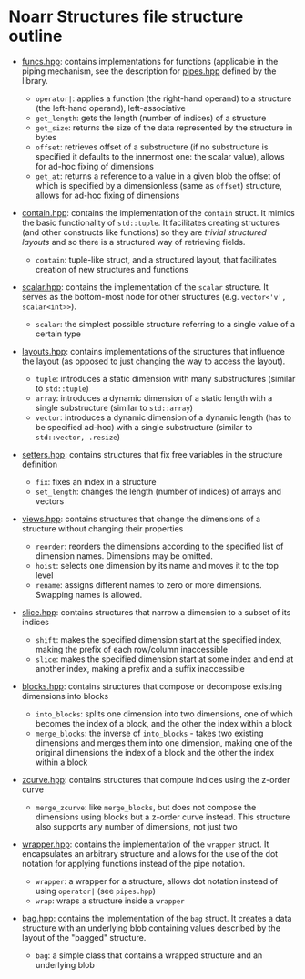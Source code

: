# Noarr Structures file structure outline

- [funcs.hpp](funcs.hpp): contains implementations for functions (applicable in the piping mechanism, see the description for [pipes.hpp](pipes.hpp) defined by the library.

  - `operator|`: applies a function (the right-hand operand) to a structure (the left-hand operand), left-associative
  - `get_length`: gets the length (number of indices) of a structure
  - `get_size`: returns the size of the data represented by the structure in bytes
  - `offset`: retrieves offset of a substructure (if no substructure is specified it defaults to the innermost one: the scalar value), allows for ad-hoc fixing of dimensions
  - `get_at`: returns a reference to a value in a given blob the offset of which is specified by a dimensionless (same as `offset`) structure, allows for ad-hoc fixing of dimensions

- [contain.hpp](contain.hpp): contains the implementation of the `contain` struct. It mimics the basic functionality of `std::tuple`. It facilitates creating structures (and other constructs like functions) so they are *trivial structured layouts* and so there is a structured way of retrieving fields.

  - `contain`: tuple-like struct, and a structured layout, that facilitates creation of new structures and functions

- [scalar.hpp](scalar.hpp): contains the implementation of the `scalar` structure. It serves as the bottom-most node for other structures (e.g. `vector<'v', scalar<int>>`).

  - `scalar`: the simplest possible structure referring to a single value of a certain type

- [layouts.hpp](layouts.hpp): contains implementations of the structures that influence the layout (as opposed to just changing the way to access the layout).

  - `tuple`: introduces a static dimension with many substructures (similar to `std::tuple`)
  - `array`: introduces a dynamic dimension of a static length with a single substructure (similar to `std::array`)
  - `vector`: introduces a dynamic dimension of a dynamic length (has to be specified ad-hoc) with a single substructure (similar to `std::vector, .resize`)

- [setters.hpp](setters.hpp): contains structures that fix free variables in the structure definition

  - `fix`: fixes an index in a structure
  - `set_length`: changes the length (number of indices) of arrays and vectors

- [views.hpp](views.hpp): contains structures that change the dimensions of a structure without changing their properties

  - `reorder`: reorders the dimensions according to the specified list of dimension names. Dimensions may be omitted.
  - `hoist`: selects one dimension by its name and moves it to the top level
  - `rename`: assigns different names to zero or more dimensions. Swapping names is allowed.

- [slice.hpp](slice.hpp): contains structures that narrow a dimension to a subset of its indices

  - `shift`: makes the specified dimension start at the specified index, making the prefix of each row/column inaccessible
  - `slice`: makes the specified dimension start at some index and end at another index, making a prefix and a suffix inaccessible

- [blocks.hpp](blocks.hpp): contains structures that compose or decompose existing dimensions into blocks

  - `into_blocks`: splits one dimension into two dimensions, one of which becomes the index of a block, and the other the index within a block
  - `merge_blocks`: the inverse of `into_blocks` - takes two existing dimensions and merges them into one dimension, making one of the original dimensions the index of a block and the other the index within a block

- [zcurve.hpp](zcurve.hpp): contains structures that compute indices using the z-order curve

  - `merge_zcurve`: like `merge_blocks`, but does not compose the dimensions using blocks but a z-order curve instead. This structure also supports any number of dimensions, not just two

- [wrapper.hpp](wrapper.hpp): contains the implementation of the `wrapper` struct. It encapsulates an arbitrary structure and allows for the use of the dot notation for applying functions instead of the pipe notation.

  - `wrapper`: a wrapper for a structure, allows dot notation instead of using `operator|` (see `pipes.hpp`)
  - `wrap`: wraps a structure inside a `wrapper`

- [bag.hpp](bag.hpp): contains the implementation of the `bag` struct. It creates a data structure with an underlying blob containing values described by the layout of the "bagged" structure.

  - `bag`: a simple class that contains a wrapped structure and an underlying blob
